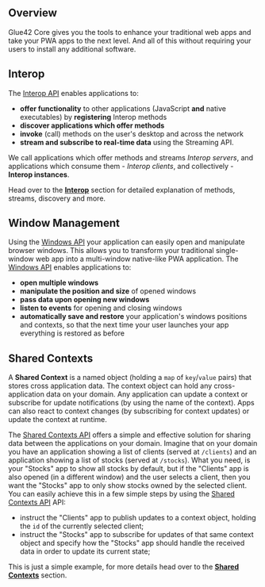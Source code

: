 ## Overview

Glue42 Core gives you the tools to enhance your traditional web apps and take your PWA apps to the next level. And all of this without requiring your users to install any additional software.

## Interop

The [Interop API](../../../reference/core/latest/interop/index.html) enables applications to:

- **offer functionality** to other applications (JavaScript **and** native executables) by **registering** Interop methods
- **discover applications which offer methods**
- **invoke** (call) methods on the user's desktop and across the network
- **stream and subscribe to real-time data** using the Streaming API.

We call applications which offer methods and streams *Interop servers*, and applications which consume them - *Interop clients*, and collectively - **Interop instances**.

Head over to the [**Interop**](../../../glue42-concepts/data-sharing-between-apps/interop/javascript/index.html) section for detailed explanation of methods, streams, discovery and more.

## Window Management

Using the [Windows API](../../../reference/core/latest/windows/index.html) your application can easily open and manipulate browser windows. This allows you to transform your traditional single-window web app into a multi-window native-like PWA application. The [Windows API](../../../reference/core/latest/windows/index.html) enables applications to:
- **open multiple windows**
- **manipulate the position and size** of opened windows
- **pass data upon opening new windows**
- **listen to events** for opening and closing windows
- **automatically save and restore** your application's windows positions and contexts, so that the next time your user launches your app everything is restored as before


## Shared Contexts

A **Shared Context** is a named object (holding a `map` of `key`/`value` pairs) that stores cross application data. The context object can hold any cross-application data on your domain. Any application can update a context or subscribe for update notifications (by using the name of the context). Apps can also react to context changes (by subscribing for context updates) or update the context at runtime.

The [Shared Contexts API](../../../reference/core/latest/shared%20contexts/index.html) offers a simple and effective solution for sharing data between the applications on your domain. Imagine that on your domain you have an application showing a list of clients (served at `/clients`) and an application showing a list of stocks (served at `/stocks`). What you need, is your "Stocks" app to show all stocks by default, but if the "Clients" app is also opened (in a different window) and the user selects a client, then you want the "Stocks" app to only show stocks owned by the selected client. You can easily achieve this in a few simple steps by using the [Shared Contexts API](../../../reference/core/latest/shared%20contexts/index.html) API:

- instruct the "Clients" app to publish updates to a context object, holding the `id` of the currently selected client;
- instruct the "Stocks" app to subscribe for updates of that same context object and specify how the "Stocks" app should handle the received data in order to update its current state;

This is just a simple example, for more details head over to the [**Shared Contexts**](../../../glue42-concepts/data-sharing-between-apps/shared-contexts/javascript/index.html) section.
